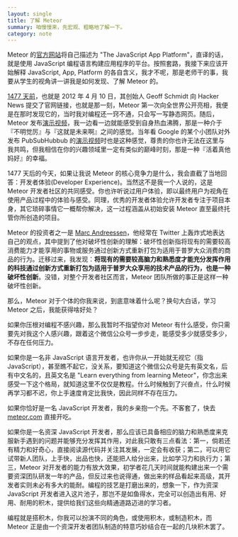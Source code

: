 ```yaml
---
layout: single
title: 了解 Meteor
summary: 咱慢慢来，先宏观、粗略地了解一下。
category: note
---
```


Meteor 的[官方网站](https://www.meteor.com/)将自己描述为 "The JavaScript App Platform"，直译的话，就是使用 JavaScript 编程语言构建应用程序的平台。按照套路，我接下来应该开始解释 JavaScript, App, Platform 的各自含义，我才不呢，那是老师干的事，我要从学生的视角讲一讲我是如何发现、了解 Meteor 的。

[1477 天前](https://news.ycombinator.com/item?id=3824908)，也就是 2012 年 4 月 10 日，其创始人 Geoff Schmidt 向 Hacker News 提交了官网链接，也就是那一刻，Meteor 第一次向全世界公开亮相，我便是在那时发现它的，当时我对编程还一窍不通，只会写一写静态网页。随后，Meteor 发布[演示视频](https://www.youtube.com/watch?v=fsi0aJ9yr2o)，我一边看一边就能感受到自身热血沸腾，那是一种介于『不明觉厉』与『这就是未来啊』之间的感觉。当年看 Google 的某个小团队对外发布 PubSubHubbub 的[演示视频](https://www.youtube.com/watch?v=ewQBgbysSOQ)时也是这种感觉，尊贵的你也许无法在这里与我共鸣，但我相信在你的兴趣领域里一定有类似的巅峰时刻，那是一种『活着真他妈好』的幸福。

1477 天后的今天，如果让我说 Meteor 的核心竞争力是什么，我会直截了当地回答：开发者体验(Developer Experience)。当然这不是我一个人说的，这是 Meteor 开发者社区的共同感受。你也许听说过用户体验，即以最终用户为视角在使用产品过程中的体验与感受。同理，优秀的开发者体验允许开发者专注于项目本身，其它琐碎事情它一概帮你解决，这一过程涵盖从初始安装 Meteor 直至最终托管你所创造的项目。

Meteor 的投资者之一是 [Marc Andreessen](http://zhuanlan.zhihu.com/p/20755480?refer=drunkstartup)，他经常在 Twitter 上轰炸式地表达自己的观点，其中提到了他对破坏性创新的理解：破坏性创新指将现有的需要较高消费能力才能享用的事物或服务通过创新方式重新打包为适用于普罗大众消费的商品的行为。迁移过来，我发现：__将现有的需要较高脑力和熟悉度才能充分发挥作用的科技通过创新方式重新打包为适用于普罗大众享用的技术产品的行为，也是一种破坏性创新__。没错，对整个开发者社区而言，Meteor 团队所做的事正是这样一种破坏性创新。

那么，Meteor 对于个体的你我来说，到底意味着什么呢？换句大白话，学习 Meteor 之后，我能获得啥好处？

如果你压根对编程不感兴趣，那么我暂时不指望你对 Meteor 有什么感受，你只需要先对我这个人感兴趣，跟着这个微信公众号一步步走，能感受多少就感受多少，不存在任何压力。

如果你是一名非 JavaScript 语言开发者，也许你从一开始就无视它（指 JavaScript），甚至瞧不起它，没关系，要知道这个微信公众号是先有英文名，后有中文名的，且英文名是 "Learn everything from learning Meteor"，你念出来感受一下这个格局，就知道这里不仅仅是教程。什么时候触到了兴奋点，什么时候再学习都不迟，你上手速度肯定比我快，因此同样不存在压力。

如果你恰好是一名 JavaScript 开发者，我的乡亲抱一个先。不客套了，快去 [meteor.com](https://www.meteor.com/) 直接开吃。

如果你是一名资深 JavaScript 开发者，那么应该已具备相应的脑力和熟悉度来克服新手遇到的问题并能够充分发挥其作用，对此我只敢有三点看法：第一，倘若还有精力和好奇心，直接阅读源代码并关注其发展，一定会有收获；第二，可以用它试带新人团队，上手快，出品也快，还能把人给分出来，比如学习力和执行力；第三，Meteor 对开发者的能力有放大效果，初学者花几天时间就能构建出来一个需要资深团队研发一年的产品，但反过来也说得通，做出来的样品看起来高级，其开发者实则未必有多大的能耐。编程的技艺是打磨出来的，想象一下，作为资深 JavaScript 开发者进入这片池子，那岂不是如鱼得水，完全可以创造出有用、好用、耐用的积木，提供给我们这些向精通道路迈进的学习者。

编程就是搭积木，你我可以扮演不同的角色，或使用积木，或制造积木，而 Meteor 正是由一个资深开发者团队制造的特意巧妙结合在一起的几块积木罢了。
